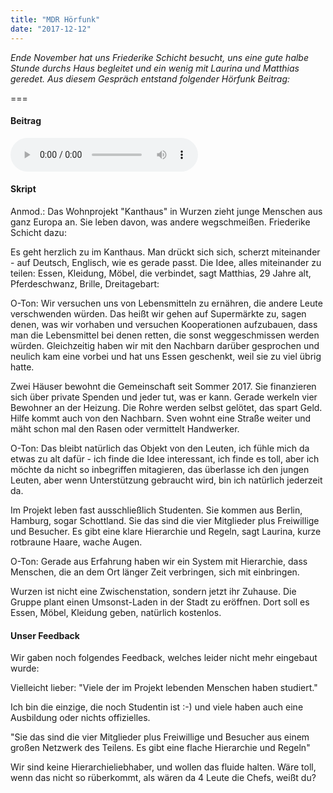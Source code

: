 ```yaml
---
title: "MDR Hörfunk"
date: "2017-12-12"
---
```


*Ende November hat uns Friederike Schicht besucht, uns eine gute halbe Stunde durchs Haus begleitet und ein wenig mit Laurina und Matthias geredet. Aus diesem Gespräch entstand folgender Hörfunk Beitrag:*

===

#### Beitrag
![MDR Beitrag: Die Upcycling WG](/media/2017-12-12_mdr-upcycling-wg.mp3)

#### Skript
Anmod.: Das Wohnprojekt "Kanthaus" in Wurzen zieht junge Menschen aus ganz Europa an. Sie leben davon, was andere wegschmeißen. Friederike Schicht dazu:

Es geht herzlich zu im Kanthaus.
Man drückt sich sich, scherzt miteinander - auf Deutsch, Englisch, wie es gerade passt.
Die Idee, alles miteinander zu teilen: Essen, Kleidung, Möbel, die verbindet, sagt Matthias, 29 Jahre alt, Pferdeschwanz, Brille, Dreitagebart:

O-Ton: Wir versuchen uns von Lebensmitteln zu ernähren, die andere Leute verschwenden würden.
Das heißt wir gehen auf Supermärkte zu, sagen denen, was wir vorhaben und versuchen Kooperationen aufzubauen, dass man die Lebensmittel bei denen retten, die sonst weggeschmissen werden würden.
Gleichzeitig haben wir mit den Nachbarn darüber gesprochen und neulich kam eine vorbei und hat uns Essen geschenkt, weil sie zu viel übrig hatte.

Zwei Häuser bewohnt die Gemeinschaft seit Sommer 2017.
Sie finanzieren sich über private Spenden und jeder tut, was er kann.
Gerade werkeln vier Bewohner an der Heizung.
Die Rohre werden selbst gelötet, das spart Geld. Hilfe kommt auch von den Nachbarn.
Sven wohnt eine Straße weiter und mäht schon mal den Rasen oder vermittelt Handwerker.

O-Ton: Das bleibt natürlich das Objekt von den Leuten, ich fühle mich da etwas zu alt dafür - ich finde die Idee interessant, ich finde es toll, aber ich möchte da nicht so inbegriffen mitagieren, das überlasse ich den jungen Leuten, aber wenn Unterstützung gebraucht wird, bin ich natürlich jederzeit da.

Im Projekt leben fast ausschließlich Studenten.
Sie kommen aus Berlin, Hamburg, sogar Schottland.
Sie das sind die vier Mitglieder plus Freiwillige und Besucher.
Es gibt eine klare Hierarchie und Regeln, sagt Laurina, kurze rotbraune Haare, wache Augen.

O-Ton: Gerade aus Erfahrung haben wir ein System mit Hierarchie, dass Menschen, die an dem Ort länger Zeit verbringen, sich mit einbringen.

Wurzen ist nicht eine Zwischenstation, sondern jetzt ihr Zuhause. Die Gruppe plant einen Umsonst-Laden in der Stadt zu eröffnen.
Dort soll es Essen, Möbel, Kleidung geben, natürlich kostenlos.

#### Unser Feedback

Wir gaben noch folgendes Feedback, welches leider nicht mehr eingebaut wurde:

Vielleicht lieber:
"Viele der im Projekt lebenden Menschen haben studiert."

Ich bin die einzige, die noch Studentin ist :-) und viele haben auch eine Ausbildung oder nichts offizielles.

"Sie das sind die vier Mitglieder plus Freiwillige und Besucher aus einem großen Netzwerk des Teilens. Es gibt eine flache Hierarchie und Regeln"

Wir sind keine Hierarchieliebhaber, und wollen das fluide halten. Wäre toll, wenn das nicht so rüberkommt, als wären da 4 Leute die Chefs, weißt du?
